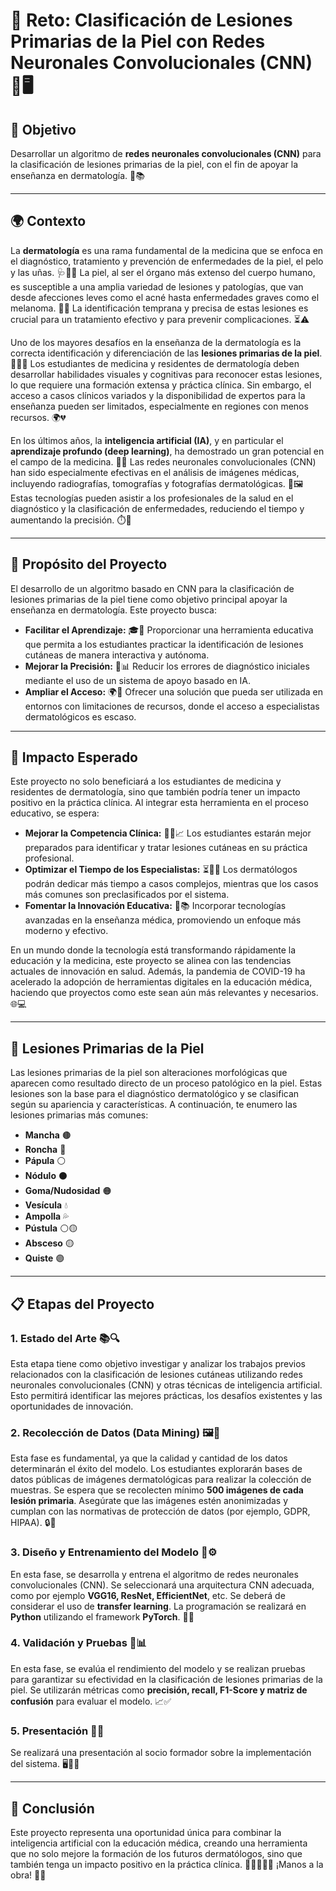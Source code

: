 # 🎯 Reto: Clasificación de Lesiones Primarias de la Piel con Redes Neuronales Convolucionales (CNN) 🧠🖥️

## 🎯 **Objetivo**
Desarrollar un algoritmo de **redes neuronales convolucionales (CNN)** para la clasificación de lesiones primarias de la piel, con el fin de apoyar la enseñanza en dermatología. 🏥📚

---

## 🌍 **Contexto**
La **dermatología** es una rama fundamental de la medicina que se enfoca en el diagnóstico, tratamiento y prevención de enfermedades de la piel, el pelo y las uñas. 🩺💆‍♂️ La piel, al ser el órgano más extenso del cuerpo humano, es susceptible a una amplia variedad de lesiones y patologías, que van desde afecciones leves como el acné hasta enfermedades graves como el melanoma. 🧴🦠 La identificación temprana y precisa de estas lesiones es crucial para un tratamiento efectivo y para prevenir complicaciones. ⏳⚠️

Uno de los mayores desafíos en la enseñanza de la dermatología es la correcta identificación y diferenciación de las **lesiones primarias de la piel**. 🧑‍⚕️📖 Los estudiantes de medicina y residentes de dermatología deben desarrollar habilidades visuales y cognitivas para reconocer estas lesiones, lo que requiere una formación extensa y práctica clínica. Sin embargo, el acceso a casos clínicos variados y la disponibilidad de expertos para la enseñanza pueden ser limitados, especialmente en regiones con menos recursos. 🌍💔

En los últimos años, la **inteligencia artificial (IA)**, y en particular el **aprendizaje profundo (deep learning)**, ha demostrado un gran potencial en el campo de la medicina. 🧠💡 Las redes neuronales convolucionales (CNN) han sido especialmente efectivas en el análisis de imágenes médicas, incluyendo radiografías, tomografías y fotografías dermatológicas. 📸🖼️ Estas tecnologías pueden asistir a los profesionales de la salud en el diagnóstico y la clasificación de enfermedades, reduciendo el tiempo y aumentando la precisión. ⏱️🎯

---

## 🚀 **Propósito del Proyecto**
El desarrollo de un algoritmo basado en CNN para la clasificación de lesiones primarias de la piel tiene como objetivo principal apoyar la enseñanza en dermatología. Este proyecto busca:

- **Facilitar el Aprendizaje:** 🎓📲 Proporcionar una herramienta educativa que permita a los estudiantes practicar la identificación de lesiones cutáneas de manera interactiva y autónoma.
- **Mejorar la Precisión:** 🎯📊 Reducir los errores de diagnóstico iniciales mediante el uso de un sistema de apoyo basado en IA.
- **Ampliar el Acceso:** 🌍📱 Ofrecer una solución que pueda ser utilizada en entornos con limitaciones de recursos, donde el acceso a especialistas dermatológicos es escaso.

---

## 🌟 **Impacto Esperado**
Este proyecto no solo beneficiará a los estudiantes de medicina y residentes de dermatología, sino que también podría tener un impacto positivo en la práctica clínica. Al integrar esta herramienta en el proceso educativo, se espera:

- **Mejorar la Competencia Clínica:** 🧑‍⚕️📈 Los estudiantes estarán mejor preparados para identificar y tratar lesiones cutáneas en su práctica profesional.
- **Optimizar el Tiempo de los Especialistas:** ⏳👩‍⚕️ Los dermatólogos podrán dedicar más tiempo a casos complejos, mientras que los casos más comunes son preclasificados por el sistema.
- **Fomentar la Innovación Educativa:** 🚀📚 Incorporar tecnologías avanzadas en la enseñanza médica, promoviendo un enfoque más moderno y efectivo.

En un mundo donde la tecnología está transformando rápidamente la educación y la medicina, este proyecto se alinea con las tendencias actuales de innovación en salud. Además, la pandemia de COVID-19 ha acelerado la adopción de herramientas digitales en la educación médica, haciendo que proyectos como este sean aún más relevantes y necesarios. 🌐💻

---

## 🧩 **Lesiones Primarias de la Piel**
Las lesiones primarias de la piel son alteraciones morfológicas que aparecen como resultado directo de un proceso patológico en la piel. Estas lesiones son la base para el diagnóstico dermatológico y se clasifican según su apariencia y características. A continuación, te enumero las lesiones primarias más comunes:

- **Mancha** 🟤
- **Roncha** 🔴
- **Pápula** ⚪
- **Nódulo** ⚫
- **Goma/Nudosidad** 🟠
- **Vesícula** 💧
- **Ampolla** 💦
- **Pústula** ⚪🟡
- **Absceso** 🟡
- **Quiste** 🟣

---

## 📋 **Etapas del Proyecto**

### 1. **Estado del Arte** 📚🔍
Esta etapa tiene como objetivo investigar y analizar los trabajos previos relacionados con la clasificación de lesiones cutáneas utilizando redes neuronales convolucionales (CNN) y otras técnicas de inteligencia artificial. Esto permitirá identificar las mejores prácticas, los desafíos existentes y las oportunidades de innovación.

### 2. **Recolección de Datos (Data Mining)** 🖼️📂
Esta fase es fundamental, ya que la calidad y cantidad de los datos determinarán el éxito del modelo. Los estudiantes explorarán bases de datos públicas de imágenes dermatológicas para realizar la colección de muestras. Se espera que se recolecten mínimo **500 imágenes de cada lesión primaria**. Asegúrate que las imágenes estén anonimizadas y cumplan con las normativas de protección de datos (por ejemplo, GDPR, HIPAA). 🔒📝

### 3. **Diseño y Entrenamiento del Modelo** 🧠⚙️
En esta fase, se desarrolla y entrena el algoritmo de redes neuronales convolucionales (CNN). Se seleccionará una arquitectura CNN adecuada, como por ejemplo **VGG16, ResNet, EfficientNet**, etc. Se deberá de considerar el uso de **transfer learning**. La programación se realizará en **Python** utilizando el framework **PyTorch**. 🐍🔥

### 4. **Validación y Pruebas** 🧪📊
En esta fase, se evalúa el rendimiento del modelo y se realizan pruebas para garantizar su efectividad en la clasificación de lesiones primarias de la piel. Se utilizarán métricas como **precisión, recall, F1-Score y matriz de confusión** para evaluar el modelo. 📈✅

### 5. **Presentación** 🎤📑
Se realizará una presentación al socio formador sobre la implementación del sistema. 🖥️👩‍💼

---

## 🌈 **Conclusión**
Este proyecto representa una oportunidad única para combinar la inteligencia artificial con la educación médica, creando una herramienta que no solo mejore la formación de los futuros dermatólogos, sino que también tenga un impacto positivo en la práctica clínica. 🚀👩‍⚕️🧑‍⚕️ ¡Manos a la obra! 💪🔬
